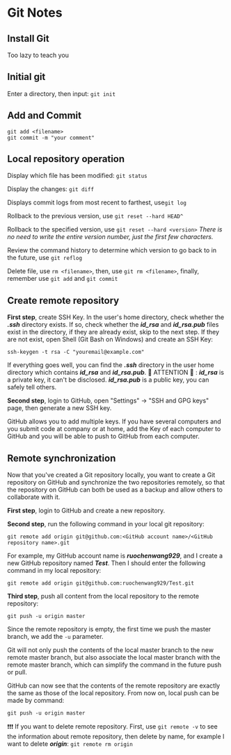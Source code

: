 # Git Notes

## Install Git

Too lazy to teach you

## Initial git

Enter a directory, then input: `git init`

## Add and Commit

`git add <filename>`  
`git commit -m "your comment"`

## Local repository operation

Display which file has been modified: `git status`

Display the changes: `git diff`

Displays commit logs from most recent to farthest, use`git log`

Rollback to the previous version, use `git reset --hard HEAD^`

Rollback to the specified version, use `git reset --hard
<version>` *There is no need to write the entire version number, just the first few characters.*

Review the command history to determine which version to go back to in the future, use `git reflog`

Delete file, use `rm <filename>`, then, use `git rm <filename>`, finally, remember use `git add` and `git commit`

## Create remote repository

**First step**, create SSH Key. In the user's home directory, check whether the ***.ssh*** directory exists. If so, check whether the ***id_rsa*** and ***id_rsa.pub*** files exist in the directory, if they are already exist, skip to the next step. If they are not exist, open Shell (Git Bash on Windows) and create an SSH Key: 

`ssh-keygen -t rsa -C "youremail@example.com"`

If everything goes well, you can find the ***.ssh*** directory in the user home directory which contains ***id_rsa*** and ***id_rsa.pub***. :blue_heart: ATTENTION :blue_heart: : ***id_rsa*** is a private key, it can't be disclosed. ***id_rsa.pub*** is a public key, you can safely tell others.

**Second step**, login to GitHub, open "Settings" -> "SSH and GPG keys" page, then generate a new SSH key. 

GitHub allows you to add multiple keys. If you have several computers and you submit code at company or at home, add the Key of each computer to GitHub and you will be able to push to GitHub from each computer.

## Remote synchronization
Now that you've created a Git repository locally, you want to create a Git repository on GitHub and synchronize the two repositories remotely, so that the repository on GitHub can both be used as a backup and allow others to collaborate with it.

**First step**, login to GitHub and create a new repository.

**Second step**, run the following command in your local git repository: 

`git remote add origin git@github.com:<GitHub account name>/<GitHub repository name>.git`

For example, my GitHub account name is ***ruochenwang929***, and I create a new GitHub repository named ***Test***. Then I should enter the following command in my local repository: 

`git remote add origin git@github.com:ruochenwang929/Test.git`

**Third step**, push all content from the local repository to the remote repository: 

`git push -u origin master`

Since the remote repository is empty, the first time we push the master branch, we add the `-u` parameter.

Git will not only push the contents of the local master branch to the new remote master branch, but also associate the local master branch with the remote master branch, which can simplify the command in the future push or pull.

GitHub can now see that the contents of the remote repository are exactly the same as those of the local repository. From now on, local push can be made by command: 

`git push -u origin master`

:exclamation::exclamation::exclamation: If you want to delete remote repository. First, use `git remote -v` to see the information about remote repository, then delete by name, for example I want to delete ***origin***: `git remote rm origin`